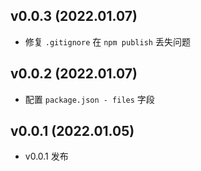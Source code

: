 ## v0.0.3 (2022.01.07)

- 修复 `.gitignore` 在 `npm publish` 丢失问题

## v0.0.2 (2022.01.07)

- 配置 `package.json - files` 字段

## v0.0.1 (2022.01.05)

- v0.0.1 发布
